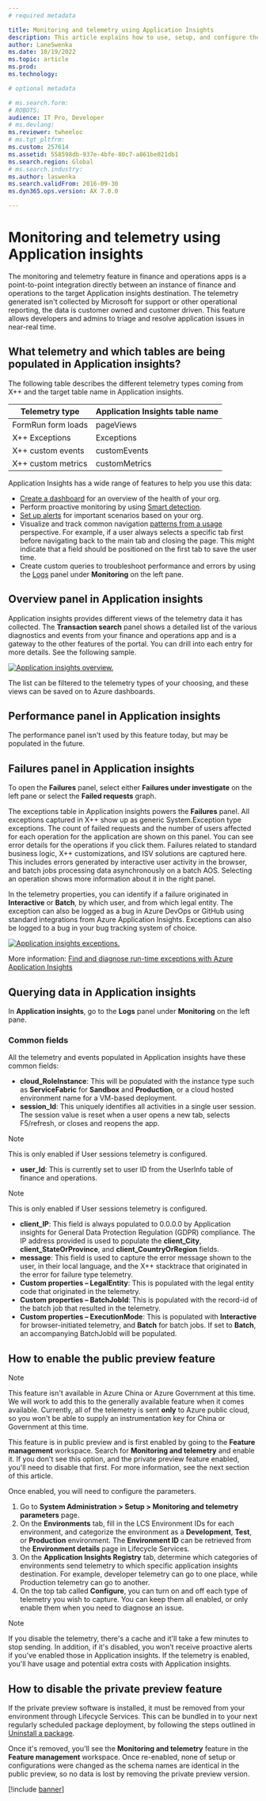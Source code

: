 ```yaml
---
# required metadata

title: Monitoring and telemetry using Application Insights
description: This article explains how to use, setup, and configure the Azure Application Insights integration for Finance and Operations apps.
author: LaneSwenka
ms.date: 10/19/2022
ms.topic: article
ms.prod:
ms.technology:

# optional metadata

# ms.search.form:
# ROBOTS:
audience: IT Pro, Developer
# ms.devlang:
ms.reviewer: twheeloc
# ms.tgt_pltfrm:
ms.custom: 257614
ms.assetid: 558598db-937e-4bfe-80c7-a861be021db1
ms.search.region: Global
# ms.search.industry:
ms.author: laswenka
ms.search.validFrom: 2016-09-30
ms.dyn365.ops.version: AX 7.0.0

---
```


# Monitoring and telemetry using Application insights

The monitoring and telemetry feature in finance and operations apps is a point-to-point integration directly between an instance of finance and operations to the target Application insights destination. The telemetry generated isn't collected by Microsoft for support or other operational reporting, the data is customer owned and customer driven. This feature allows developers and admins to triage and resolve application issues in near-real time. 

## What telemetry and which tables are being populated in Application insights?

The following table describes the different telemetry types coming from X++ and the target table name in Application insights.

|Telemetry type |	Application Insights table name |
|------------|---------------------------------|
|FormRun form loads |	pageViews |
|X++ Exceptions |	Exceptions |
|X++ custom events |	customEvents |
|X++ custom metrics |	customMetrics |

Application Insights has a wide range of features to help you use this data:
* [Create a dashboard](/azure/azure-monitor/visualize/tutorial-logs-dashboards) for an overview of the health of your org.
* Perform proactive monitoring by using [Smart detection](/azure/azure-monitor/app/proactive-diagnostics).
* [Set up alerts](/azure/azure-monitor/app/tutorial-alert) for important scenarios based on your org.
* Visualize and track common navigation [patterns from a usage](/azure/azure-monitor/app/usage-flows) perspective. For example, if a user always selects a specific tab first before navigating back to the main tab and closing the page. This might indicate that a field should be positioned on the first tab to save the user time.
* Create custom queries to troubleshoot performance and errors by using the [Logs](/azure/azure-monitor/log-query/log-query-overview) panel under **Monitoring** on the left pane.


## Overview panel in Application insights

Application insights provides different views of the telemetry data it has collected. The **Transaction search** panel shows a detailed list of the various diagnostics and events from your finance and operations app and is a gateway to the other features of the portal. You can drill into each entry for more details. See the following sample.


[![Application insights overview.](./media/AppInsights/overview.png)](./media/AppInsights/overview.png)


The list can be filtered to the telemetry types of your choosing, and these views can be saved on to Azure dashboards.
 
## Performance panel in Application insights

The performance panel isn't used by this feature today, but may be populated in the future.

## Failures panel in Application insights

To open the **Failures** panel, select either **Failures under investigate** on the left pane or select the **Failed requests** graph.
 
The exceptions table in Application insights powers the **Failures** panel. All exceptions captured in X++ show up as generic System.Exception type exceptions. The count of failed requests and the number of users affected for each operation for the application are shown on this panel. You can see error details for the operations if you click them. Failures related to standard business logic, X++ customizations, and ISV solutions are captured here. This includes errors generated by interactive user activity in the browser, and batch jobs processing data asynchronously on a batch AOS. Selecting an operation shows more information about it in the right panel.
 
In the telemetry properties, you can identify if a failure originated in **Interactive** or **Batch**, by which user, and from which legal entity. The exception can also be logged as a bug in Azure DevOps or GitHub using standard integrations from Azure Application Insights. Exceptions can also be logged to a bug in your bug tracking system of choice.


[![Application insights exceptions.](./media/AppInsights/Exceptions.png)](./media/AppInsights/Exceptions.png)


More information: [Find and diagnose run-time exceptions with Azure Application Insights](/azure/azure-monitor/learn/tutorial-runtime-exceptions)

## Querying data in Application insights
In **Application insights**, go to the **Logs** panel under **Monitoring** on the left pane.
 
### Common fields

All the telemetry and events populated in Application insights have these common fields:
 - **cloud_RoleInstance**: This will be populated with the instance type such as **ServiceFabric** for **Sandbox** and **Production**, or a cloud hosted environment name for a VM-based deployment.
 - **session_Id**: This uniquely identifies all activities in a single user session. The session value is reset when a user opens a new tab, selects F5/refresh, or closes and reopens the app.

>[!NOTE] 
>This is only enabled if User sessions telemetry is configured.

 - **user_Id**: This is currently set to user ID from the UserInfo table of finance and operations. 
 
>[!NOTE] 
>This is only enabled if User sessions telemetry is configured.

 - **client_IP**: This field is always populated to 0.0.0.0 by Application insights for General Data Protection Regulation (GDPR) compliance. The IP address provided is used to populate the **client_City**, **client_StateOrProvince**, and **client_CountryOrRegion** fields.
 - **message**: This field is used to capture the error message shown to the user, in their local language, and the X++ stacktrace that originated in the error for failure type telemetry.
 - **Custom properties – LegalEntity**: This is populated with the legal entity code that originated in the telemetry.
 - **Custom properties – BatchJobId**: This is populated with the record-id of the batch job that resulted in the telemetry.
 - **Custom properties – ExecutionMode**: This is populated with **Interactive** for browser-initiated telemetry, and **Batch** for batch jobs. If set to **Batch**, an accompanying BatchJobId will be populated.

## How to enable the public preview feature

> [!Note]
> This feature isn't available in Azure China or Azure Government at this time. We will work to add this to the generally available feature when it comes available.  Currently, all of the telemetry is sent **only** to Azure public cloud, so you won't be able to supply an instrumentation key for China or Government at this time.

This feature is in public preview and is first enabled by going to the **Feature management** workspace. Search for **Monitoring and telemetry** and enable it. If you don't see this option, and the private preview feature enabled, you'll need to disable that first. For more information, see the next section of this article.

Once enabled, you will need to configure the parameters.
1.	Go to **System Administration > Setup > Monitoring and telemetry parameters** page.
2. On the **Environments** tab, fill in the LCS Environment IDs for each environment, and categorize the environment as a **Development**, **Test**, or **Production** environment. The **Environment ID** can be retrieved from the **Environment details** page in Lifecycle Services.
3.	On the **Application Insights Registry** tab, determine which categories of environments send telemetry to which specific application insights destination. For example, developer telemetry can go to one place, while Production telemetry can go to another.
4.	On the top tab called **Configure**, you can turn on and off each type of telemetry you wish to capture. You can keep them all enabled, or only enable them when you need to diagnose an issue. 

> [!Note]
> If you disable the telemetry, there's a cache and it'll take a few minutes to stop sending. In addition, if it's disabled, you won’t receive proactive alerts if you've enabled those in Application insights. If the telemetry is enabled, you'll have usage and potential extra costs with Application insights.

## How to disable the private preview feature

If the private preview software is installed, it must be removed from your environment through Lifecycle Services. This can be bundled in to your next regularly scheduled package deployment, by following the steps outlined in [Uninstall a package](/dynamics365/fin-ops-core/dev-itpro/deployment/uninstall-deployable-package).  

Once it's removed, you'll see the **Monitoring and telemetry** feature in the **Feature management** workspace. Once re-enabled, none of setup or configurations were changed as the schema names are identical in the public preview, so no data is lost by removing the private preview version.


[!include [banner](../includes/banner.md)]
